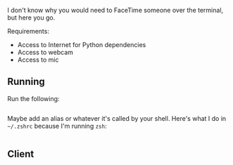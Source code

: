 I don't know why you would need to FaceTime someone over the terminal, but here you go. 

Requirements:

* Access to Internet for Python dependencies
* Access to webcam
* Access to mic

## Running

Run the following:

```
```

Maybe add an alias or whatever it's called by your shell. Here's what I do in `~/.zshrc` because I'm running `zsh`:

```
```

## Client

